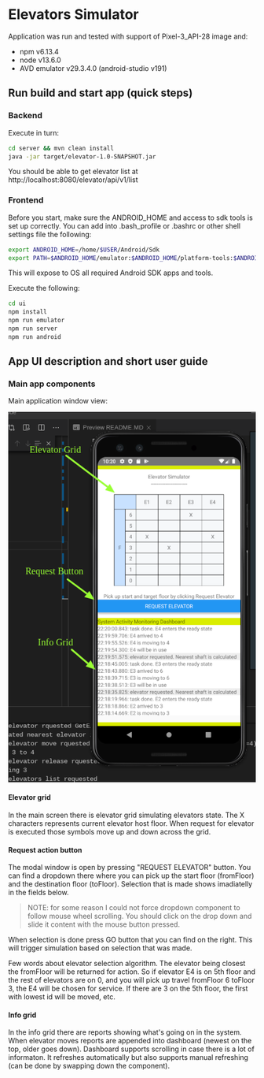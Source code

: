 # Elevators Simulator

Application was run and tested with support of Pixel-3_API-28 image and:

- npm v6.13.4
- node v13.6.0
- AVD emulator v29.3.4.0 (android-studio v191)

## Run build and start app (quick steps)

### Backend

Execute in turn:

```bash
cd server && mvn clean install
java -jar target/elevator-1.0-SNAPSHOT.jar
```

You should be able to get elevator list at http://localhost:8080/elevator/api/v1/list

### Frontend

Before you start, make sure the ANDROID_HOME and access to sdk tools is set up correctly. You can add into .bash_profile or .bashrc or other shell settings file the following:

```bash
export ANDROID_HOME=/home/$USER/Android/Sdk
export PATH=$ANDROID_HOME/emulator:$ANDROID_HOME/platform-tools:$ANDROID_HOME/build-tools/<build-tools-version-number>:$PATH
```

This will expose to OS all required Android SDK apps and tools.

Execute the following:

```bash
cd ui
npm install
npm run emulator
npm run server
npm run android
```

## App UI description and short user guide

### Main app components

Main application window view:

![alt text](md/Elevators-main.png "Application main window")

#### Elevator grid

In the main screen there is elevator grid simulating elevators state. The X characters represents current elevator host floor. When request for elevator is executed those symbols move up and down across the grid. 

#### Request action button

The modal window is open by pressing "REQUEST ELEVATOR" button. You can find a dropdown there where you can pick up the start floor (fromFloor) and the destination floor (toFloor). Selection that is made shows imadiatelly in the fields below.

> NOTE: for some reason I could not force dropdown component to follow mouse wheel scrolling. You should click on the drop down and slide it content with the mouse button pressed.  

When selection is done press GO button that you can find on the right. This will trigger simulation based on selection that was made.

Few words about elevator selection algorithm. 
The elevator being closest the fromFloor will be returned for action. So if elevator E4 is on 5th floor and the rest of elevators are on 0, and you will pick up travel fromFloor 6 toFloor 3, the E4 will be chosen for service. 
If there are 3 on the 5th floor, the first with lowest id will be moved, etc. 

#### Info grid

In the info grid there are reports showing what's going on in the system. When elevator moves reports are appended into dashboard (newest on the top, older goes down). Dashboard supports scrolling in case there is a lot of informaton. It refreshes automatically but also supports manual refreshing (can be done by swapping down the component).
